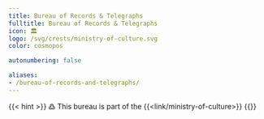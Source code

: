 ```yaml
---
title: Bureau of Records & Telegraphs
fulltitle: Bureau of Records & Telegraphs
icon: 🏛️
logo: /svg/crests/ministry-of-culture.svg
color: cosmopos

autonumbering: false

aliases:
- /bureau-of-records-and-telegraphs/
---
```

{{< hint >}}
߷ This bureau is part of the {{<link/ministry-of-culture>}}
{{</hint>}}

